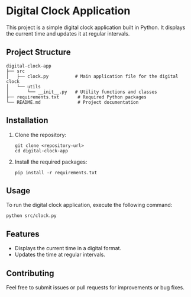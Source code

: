 # Digital Clock Application

This project is a simple digital clock application built in Python. It displays the current time and updates it at regular intervals.

## Project Structure

```
digital-clock-app
├── src
│   ├── clock.py          # Main application file for the digital clock
│   └── utils
│       └── __init__.py   # Utility functions and classes
├── requirements.txt       # Required Python packages
└── README.md              # Project documentation
```

## Installation

1. Clone the repository:
   ```
   git clone <repository-url>
   cd digital-clock-app
   ```

2. Install the required packages:
   ```
   pip install -r requirements.txt
   ```

## Usage

To run the digital clock application, execute the following command:
```
python src/clock.py
```

## Features

- Displays the current time in a digital format.
- Updates the time at regular intervals.

## Contributing

Feel free to submit issues or pull requests for improvements or bug fixes.